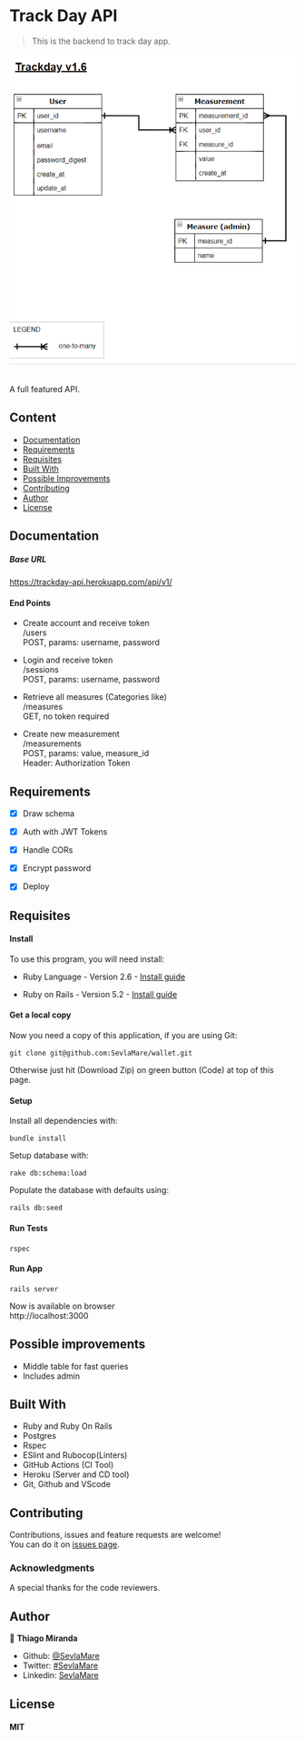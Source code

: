 # Track Day API
> This is the backend to track day app.

![screenshot](doc/ERD.png)

<br>A full featured API.<br>


## Content
* [Documentation](#documentation)
* [Requirements](#requirements)
* [Requisites](#requisites)
* [Built With](#built-with)
* [Possible Improvements](#possible-improvements)
* [Contributing](#contributing)
* [Author](#author)
* [License](#license)


## Documentation


##### Base URL
https://trackday-api.herokuapp.com/api/v1/


#### End Points
* Create account and receive token<br>
/users<br>
POST, params: username, password

* Login and receive token<br>
/sessions<br>
POST, params: username, password

* Retrieve all measures (Categories like)<br>
/measures<br>
GET, no token required

* Create new measurement<br>
/measurements<br>
POST, params: value, measure_id <br>
Header: Authorization Token <br>


## Requirements
- [x] Draw schema
- [x] Auth with JWT Tokens
- [x] Handle CORs
- [x] Encrypt password
- [x] Deploy


## Requisites

#### Install
To use this program, you will need install:
* Ruby Language - Version 2.6 - [Install guide](https://www.ruby-lang.org/en/documentation/installation/)

* Ruby on Rails - Version 5.2 - [Install guide](https://guides.rubyonrails.org/v5.0/getting_started.html#installing-rails)


#### Get a local copy
Now you need a copy of this application, if you are using Git:
```
git clone git@github.com:SevlaMare/wallet.git
```
Otherwise just hit (Download Zip) on green button (Code) at top of this page.


#### Setup

Install all dependencies with:
```
bundle install
```

Setup database with:
```
rake db:schema:load
```

Populate the database with defaults using:
```
rails db:seed
```

#### Run Tests
```
rspec
```

#### Run App
```
rails server
```

Now is available on browser <br>
http://localhost:3000


## Possible improvements
- Middle table for fast queries
- Includes admin


## Built With
- Ruby and Ruby On Rails <br>
- Postgres <br>
- Rspec <br>
- ESlint and Rubocop(Linters) <br>
- GitHub Actions (CI Tool) <br>
- Heroku (Server and CD tool) <br>
- Git, Github and VScode <br>


## Contributing
Contributions, issues and feature requests are welcome!<br>
You can do it on [issues page](issues/).

### Acknowledgments
A special thanks for the code reviewers.

## Author
👤 **Thiago Miranda**
- Github: [@SevlaMare](https://github.com/SevlaMare)
- Twitter: [#SevlaMare](https://twitter.com/SevlaMare)
- Linkedin: [SevlaMare](https://www.linkedin.com/in/sevla-mare)

## License
#### MIT
